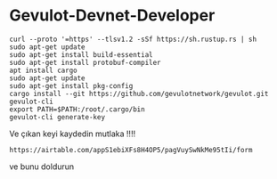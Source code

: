 # Gevulot-Devnet-Developer

    curl --proto '=https' --tlsv1.2 -sSf https://sh.rustup.rs | sh
    sudo apt-get update
    sudo apt-get install build-essential
    sudo apt-get install protobuf-compiler
    apt install cargo
    sudo apt-get update
    sudo apt-get install pkg-config
    cargo install --git https://github.com/gevulotnetwork/gevulot.git gevulot-cli
    export PATH=$PATH:/root/.cargo/bin
    gevulot-cli generate-key
    
  Ve çıkan keyi kaydedin mutlaka !!!!

    https://airtable.com/appS1ebiXFs8H4OP5/pagVuySwNkMe95tIi/form 

ve bunu doldurun
